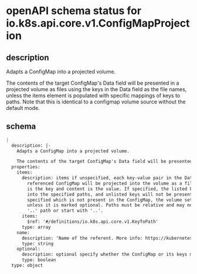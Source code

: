 # openAPI schema status for io.k8s.api.core.v1.ConfigMapProjection

## description

Adapts a ConfigMap into a projected volume.

The contents of the target ConfigMap's Data field will be presented in a projected volume as files using the keys in the Data field as the file names, unless the items element is populated with specific mappings of keys to paths. Note that this is identical to a configmap volume source without the default mode.

## schema

```yaml
|
  description: |-
    Adapts a ConfigMap into a projected volume.

    The contents of the target ConfigMap's Data field will be presented in a projected volume as files using the keys in the Data field as the file names, unless the items element is populated with specific mappings of keys to paths. Note that this is identical to a configmap volume source without the default mode.
  properties:
    items:
      description: items if unspecified, each key-value pair in the Data field of the
        referenced ConfigMap will be projected into the volume as a file whose name
        is the key and content is the value. If specified, the listed keys will be projected
        into the specified paths, and unlisted keys will not be present. If a key is
        specified which is not present in the ConfigMap, the volume setup will error
        unless it is marked optional. Paths must be relative and may not contain the
        '..' path or start with '..'.
      items:
        $ref: '#/definitions/io.k8s.api.core.v1.KeyToPath'
      type: array
    name:
      description: 'Name of the referent. More info: https://kubernetes.io/docs/concepts/overview/working-with-objects/names/#names'
      type: string
    optional:
      description: optional specify whether the ConfigMap or its keys must be defined
      type: boolean
  type: object

```
